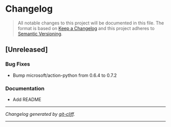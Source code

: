 # Changelog

> All notable changes to this project will be documented in this file. The format is based on
[Keep a Changelog](http://keepachangelog.com/) and this project adheres to
[Semantic Versioning](http://semver.org/).

## [Unreleased]

### Bug Fixes

- Bump microsoft/action-python from 0.6.4 to 0.7.2

### Documentation

- Add README

***
*Changelog generated by [git-cliff](https://github.com/orhun/git-cliff).*
***

